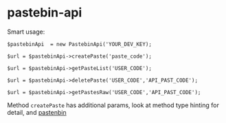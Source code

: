 # pastebin-api

Smart usage: 
```
$pastebinApi  = new PastebinApi('YOUR_DEV_KEY);

$url = $pastebinApi->createPaste('paste_code');

$url = $pastebinApi->getPasteList('USER_CODE');

$url = $pastebinApi->deletePaste('USER_CODE','API_PAST_CODE');

$url = $pastebinApi->getPastesRaw('USER_CODE','API_PAST_CODE');
```

Method `сreatePaste`  has additional params, look at method type hinting  for detail, and [pastenbin](https://pastebin.com/api)
 